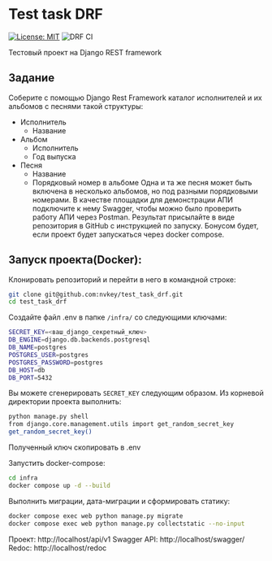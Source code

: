 # Test task DRF
[![License: MIT](https://img.shields.io/badge/License-MIT-yellow.svg)](https://opensource.org/licenses/MIT)
![DRF CI](https://github.com/nvkey/test_task_drf/actions/workflows/workflow.yml/badge.svg)

Тестовый проект на Django REST framework
## Задание
Соберите с помощью Django Rest Framework каталог исполнителей и их альбомов с песнями такой структуры:
- Исполнитель
    - Название
- Альбом
    - Исполнитель
    - Год выпуска
- Песня
    - Название
    - Порядковый номер в альбоме
Одна и та же песня может быть включена в несколько альбомов, но под разными порядковыми номерами.
В качестве площадки для демонстрации АПИ подключите к нему Swagger, чтобы можно было проверить работу АПИ через Postman.
Результат присылайте в виде репозитория в GitHub с инструкцией по запуску. Бонусом будет, если проект будет запускаться через docker compose.

## Запуск проекта(Docker):

Клонировать репозиторий и перейти в него в командной строке:
``` bash
git clone git@github.com:nvkey/test_task_drf.git
cd test_task_drf
```

Создайте файл .env в папке `/infra/` со следующими ключами:
```bash
SECRET_KEY=<ваш_django_секретный_ключ>
DB_ENGINE=django.db.backends.postgresql
DB_NAME=postgres
POSTGRES_USER=postgres
POSTGRES_PASSWORD=postgres
DB_HOST=db
DB_PORT=5432
```
Вы можете сгенерировать `SECRET_KEY` следующим образом. Из корневой директории проекта выполнить:

```bash
python manage.py shell
from django.core.management.utils import get_random_secret_key  
get_random_secret_key()
```
Полученный ключ скопировать в .env

Запустить docker-compose:
``` bash
cd infra
docker compose up -d --build
```

Выполнить миграции, дата-миграции и сформировать статику:
``` bash
docker compose exec web python manage.py migrate
docker compose exec web python manage.py collectstatic --no-input 
```
Проект: http://localhost/api/v1
Swagger API: http://localhost/swagger/
Redoc: http://localhost/redoc
